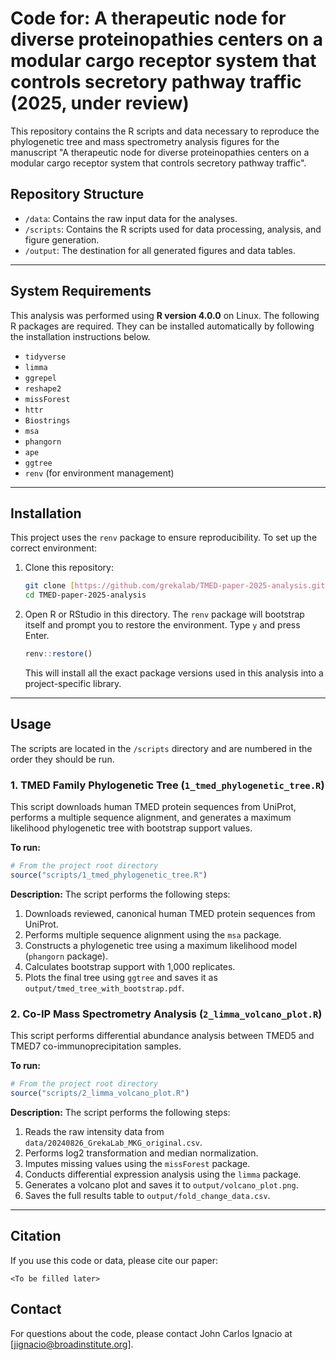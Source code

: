 # Code for: A therapeutic node for diverse proteinopathies centers on a modular cargo receptor system that controls secretory pathway traffic (2025, under review)

This repository contains the R scripts and data necessary to reproduce the phylogenetic tree and mass spectrometry analysis figures for the manuscript "A therapeutic node for diverse proteinopathies centers on a modular cargo receptor system that controls secretory pathway traffic".

## Repository Structure

- `/data`: Contains the raw input data for the analyses.
- `/scripts`: Contains the R scripts used for data processing, analysis, and figure generation.
- `/output`: The destination for all generated figures and data tables.

---

## System Requirements

This analysis was performed using **R version 4.0.0** on Linux. The following R packages are required. They can be installed automatically by following the installation instructions below.

- `tidyverse`
- `limma`
- `ggrepel`
- `reshape2`
- `missForest`
- `httr`
- `Biostrings`
- `msa`
- `phangorn`
- `ape`
- `ggtree`
- `renv` (for environment management)

---

## Installation

This project uses the `renv` package to ensure reproducibility. To set up the correct environment:

1.  Clone this repository:
    ```bash
    git clone [https://github.com/grekalab/TMED-paper-2025-analysis.git](https://github.com/grekalab/TMED-paper-2025-analysis.git)
    cd TMED-paper-2025-analysis
    ```

2.  Open R or RStudio in this directory. The `renv` package will bootstrap itself and prompt you to restore the environment. Type `y` and press Enter.
    ```r
    renv::restore()
    ```
    This will install all the exact package versions used in this analysis into a project-specific library.

---

## Usage

The scripts are located in the `/scripts` directory and are numbered in the order they should be run.

### 1. TMED Family Phylogenetic Tree (`1_tmed_phylogenetic_tree.R`)

This script downloads human TMED protein sequences from UniProt, performs a multiple sequence alignment, and generates a maximum likelihood phylogenetic tree with bootstrap support values.

**To run:**

```r
# From the project root directory
source("scripts/1_tmed_phylogenetic_tree.R")
```

**Description:**
The script performs the following steps:
1.  Downloads reviewed, canonical human TMED protein sequences from UniProt.
2.  Performs multiple sequence alignment using the `msa` package.
3.  Constructs a phylogenetic tree using a maximum likelihood model (`phangorn` package).
4.  Calculates bootstrap support with 1,000 replicates.
5.  Plots the final tree using `ggtree` and saves it as `output/tmed_tree_with_bootstrap.pdf`.

### 2. Co-IP Mass Spectrometry Analysis (`2_limma_volcano_plot.R`)

This script performs differential abundance analysis between TMED5 and TMED7 co-immunoprecipitation samples.

**To run:**

```r
# From the project root directory
source("scripts/2_limma_volcano_plot.R")
```

**Description:**
The script performs the following steps:
1.  Reads the raw intensity data from `data/20240826_GrekaLab_MKG_original.csv`.
2.  Performs log2 transformation and median normalization.
3.  Imputes missing values using the `missForest` package.
4.  Conducts differential expression analysis using the `limma` package.
5.  Generates a volcano plot and saves it to `output/volcano_plot.png`.
6.  Saves the full results table to `output/fold_change_data.csv`.

---

## Citation

If you use this code or data, please cite our paper:

```<To be filled later>```

## Contact

For questions about the code, please contact John Carlos Ignacio at [jignacio@broadinstitute.org].